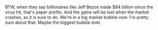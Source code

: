 BTW, when they say billionaires like Jeff Bezos made $84 billion since the virus hit, that's paper profits. And the gains will be lost when the market crashes, as it is sure to do. We're in a big market bubble now. I'm pretty sure about that. Maybe the biggest bubble ever. 
